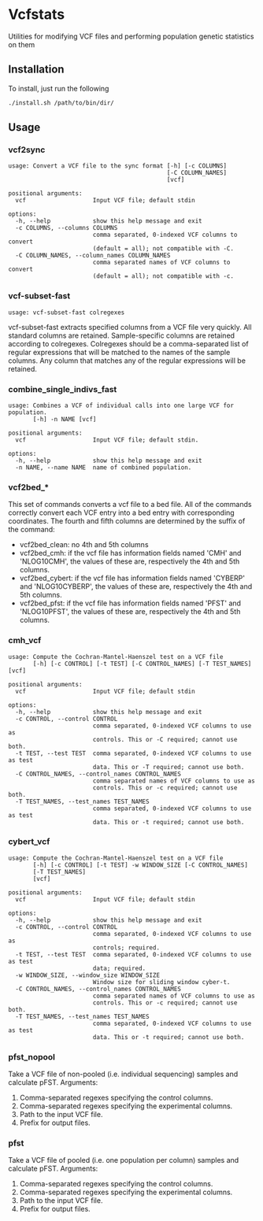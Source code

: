 # Vcfstats

Utilities for modifying VCF files and performing population genetic statistics on them

## Installation

To install, just run the following

```sh
./install.sh /path/to/bin/dir/
```

## Usage

### vcf2sync

```
usage: Convert a VCF file to the sync format [-h] [-c COLUMNS]
                                             [-C COLUMN_NAMES]
                                             [vcf]

positional arguments:
  vcf                   Input VCF file; default stdin

options:
  -h, --help            show this help message and exit
  -c COLUMNS, --columns COLUMNS
                        comma separated, 0-indexed VCF columns to convert
                        (default = all); not compatible with -C.
  -C COLUMN_NAMES, --column_names COLUMN_NAMES
                        comma separated names of VCF columns to convert
                        (default = all); not compatible with -c.
```

### vcf-subset-fast

```
usage: vcf-subset-fast colregexes
```

vcf-subset-fast extracts specified columns from a VCF file very quickly. All
standard columns are retained. Sample-specific columns are retained according
to colregexes. Colregexes should be a comma-separated list of regular
expressions that will be matched to the names of the sample columns. Any column
that matches any of the regular expressions will be retained.

### combine\_single\_indivs\_fast

```
usage: Combines a VCF of individual calls into one large VCF for population.
       [-h] -n NAME [vcf]

positional arguments:
  vcf                   Input VCF file; default stdin.

options:
  -h, --help            show this help message and exit
  -n NAME, --name NAME  name of combined population.
```

### vcf2bed\_*

This set of commands converts a vcf file to a bed file. All of the commands
correctly convert each VCF entry into a bed entry with corresponding
coordinates. The fourth and fifth columns are determined by the suffix of the command:

- vcf2bed\_clean: no 4th and 5th columns
- vcf2bed\_cmh: if the vcf file has information fields named 'CMH' and 'NLOG10CMH', the values of these are, respectively the 4th and 5th columns.
- vcf2bed\_cybert: if the vcf file has information fields named 'CYBERP' and 'NLOG10CYBERP', the values of these are, respectively the 4th and 5th columns.
- vcf2bed\_pfst: if the vcf file has information fields named 'PFST' and 'NLOG10PFST', the values of these are, respectively the 4th and 5th columns.

### cmh\_vcf

```
usage: Compute the Cochran-Mantel-Haenszel test on a VCF file
       [-h] [-c CONTROL] [-t TEST] [-C CONTROL_NAMES] [-T TEST_NAMES] [vcf]

positional arguments:
  vcf                   Input VCF file; default stdin

options:
  -h, --help            show this help message and exit
  -c CONTROL, --control CONTROL
                        comma separated, 0-indexed VCF columns to use as
                        controls. This or -C required; cannot use both.
  -t TEST, --test TEST  comma separated, 0-indexed VCF columns to use as test
                        data. This or -T required; cannot use both.
  -C CONTROL_NAMES, --control_names CONTROL_NAMES
                        comma separated names of VCF columns to use as
                        controls. This or -c required; cannot use both.
  -T TEST_NAMES, --test_names TEST_NAMES
                        comma separated, 0-indexed VCF columns to use as test
                        data. This or -t required; cannot use both.
```

### cybert\_vcf

```
usage: Compute the Cochran-Mantel-Haenszel test on a VCF file
       [-h] [-c CONTROL] [-t TEST] -w WINDOW_SIZE [-C CONTROL_NAMES]
       [-T TEST_NAMES]
       [vcf]

positional arguments:
  vcf                   Input VCF file; default stdin

options:
  -h, --help            show this help message and exit
  -c CONTROL, --control CONTROL
                        comma separated, 0-indexed VCF columns to use as
                        controls; required.
  -t TEST, --test TEST  comma separated, 0-indexed VCF columns to use as test
                        data; required.
  -w WINDOW_SIZE, --window_size WINDOW_SIZE
                        Window size for sliding window cyber-t.
  -C CONTROL_NAMES, --control_names CONTROL_NAMES
                        comma separated names of VCF columns to use as
                        controls. This or -c required; cannot use both.
  -T TEST_NAMES, --test_names TEST_NAMES
                        comma separated, 0-indexed VCF columns to use as test
                        data. This or -t required; cannot use both.
```

### pfst\_nopool

Take a VCF file of non-pooled (i.e. individual sequencing) samples and calculate pFST. Arguments:

1. Comma-separated regexes specifying the control columns.
2. Comma-separated regexes specifying the experimental columns.
3. Path to the input VCF file.
4. Prefix for output files.

### pfst

Take a VCF file of pooled (i.e. one population per column) samples and calculate pFST. Arguments:

1. Comma-separated regexes specifying the control columns.
2. Comma-separated regexes specifying the experimental columns.
3. Path to the input VCF file.
4. Prefix for output files.
